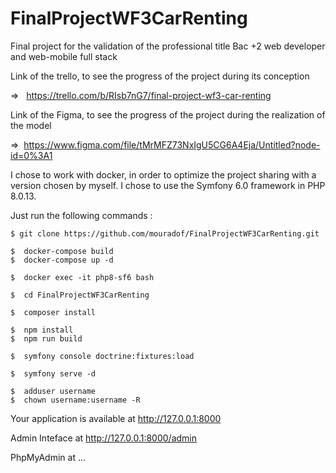 # FinalProjectWF3CarRenting

Final project for the validation of the professional title Bac +2 web developer and web-mobile full stack 

Link of the trello, to see the progress of the project during its conception 

=> &nbsp;&nbsp;https://trello.com/b/RIsb7nG7/final-project-wf3-car-renting

Link of the Figma, to see the progress of the project during the realization of the model

=>&nbsp;&nbsp;https://www.figma.com/file/tMrMFZ73NxIgU5CG6A4Eja/Untitled?node-id=0%3A1

I chose to work with docker, in order to optimize the project sharing with a version chosen by myself. I chose to use the Symfony 6.0 framework in PHP 8.0.13.

Just run the following commands :

```
$ git clone https://github.com/mouradof/FinalProjectWF3CarRenting.git
```
 
```
$  docker-compose build
$  docker-compose up -d
```
```
$  docker exec -it php8-sf6 bash
```
```
$  cd FinalProjectWF3CarRenting
```

```
$  composer install
```

```
$  npm install
$  npm run build
```

```
$  symfony console doctrine:fixtures:load
```

```
$  symfony serve -d
```

```
$  adduser username
$  chown username:username -R
```

Your application is available at http://127.0.0.1:8000

Admin Inteface at http://127.0.0.1:8000/admin

PhpMyAdmin at ...
